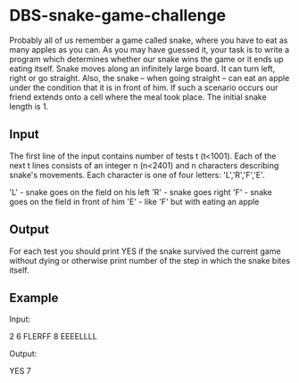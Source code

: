 # DBS-snake-game-challenge

Probably all of us remember a game called snake, where you have to eat as many apples as you can. As you may have guessed it, your task is to write a program which determines whether our snake wins the game or it ends up eating itself. Snake moves along an infinitely large board. It can turn left, right or go straight. Also, the snake – when going straight – can eat an apple under the condition that it is in front of him. If such a scenario occurs our friend extends onto a cell where the meal took place. The initial snake length is 1.

## Input

The first line of the input contains number of tests t (t<1001). Each of the next t lines consists of an integer n (n<2401) and n characters describing snake's movements. Each character is one of four letters: 'L','R','F','E'.

'L' - snake goes on the field on his left
'R' - snake goes right
'F' - snake goes on the field in front of him
'E' - like 'F' but with eating an apple

## Output

For each test you should print YES if the snake survived the current game without dying or otherwise print number of the step in which the snake bites itself.

## Example

Input:

2
6 FLERFF
8 EEEELLLL

Output:

YES
7
